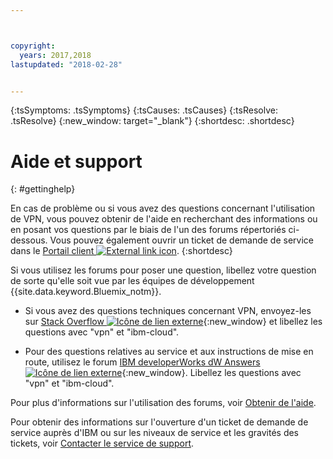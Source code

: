 ```yaml
---



copyright:
  years: 2017,2018
lastupdated: "2018-02-28"


---
```


<!-- Common attributes used in the template are defined as follows: -->
{:tsSymptoms: .tsSymptoms} 
{:tsCauses: .tsCauses} 
{:tsResolve: .tsResolve} 
{:new_window: target="_blank"}
{:shortdesc: .shortdesc}

<!-- # {{site.data.keyword.blockstorageshort}} troubleshooting
{: #ts} -->
<!-- Provide an appropriate ID above -->

<!-- IN PROGRESS - AUDIENCE BLUE, STAGING ONLY -->


<!-- This is the template for troubleshooting topics.  -->

<!-- The short description section should include the service long name and "Bluemix" for search optimization. Example short description: -->

<!-- Add a heading and content for how to get help and support. Use this template for beta and GA services:  -->
# Aide et support 
{: #gettinghelp}

En cas de problème ou si vous avez des questions concernant l'utilisation de VPN, vous pouvez obtenir de l'aide en recherchant des informations ou en posant vos questions par le biais de l'un des forums répertoriés ci-dessous. Vous pouvez également ouvrir un ticket de demande de service dans le [Portail client ![External link icon](../../icons/launch-glyph.svg "External link icon")](https://control.softlayer.com/).
{:shortdesc}

Si vous utilisez les forums pour poser une question, libellez votre question de sorte qu'elle soit vue par les équipes de développement {{site.data.keyword.Bluemix_notm}}.
<!--Insert the appropriate Stack Overflow tag for your service for <block-storage> in URL and text below:  -->
* Si vous avez des questions techniques concernant VPN, envoyez-les sur [Stack Overflow ![Icône de lien externe](../../icons/launch-glyph.svg "Icône de lien externe")](https://stackoverflow.com/search?q=vpn+ibm-cloud){:new_window} et libellez les questions avec "vpn" et "ibm-cloud".
<!--Insert the appropriate dW Answers tag for your service for <service_keyword> in URL below:  -->
* Pour des questions relatives au service et aux instructions de mise en route, utilisez le forum [IBM developerWorks dW Answers ![Icône de lien externe](../../icons/launch-glyph.svg "Icône de lien externe")](https://developer.ibm.com/answers/topics/vpn.html?smartspace=ibm-cloud){:new_window}. Libellez les questions avec "vpn" et "ibm-cloud".

Pour plus d'informations sur l'utilisation des forums, voir [Obtenir de l'aide](https://console.bluemix.net/docs/support/index.html#getting-help).

Pour obtenir des informations sur l'ouverture d'un ticket de demande de service auprès d'IBM ou sur les niveaux de service et les gravités des tickets, voir [Contacter le service de support](https://console.bluemix.net/docs/support/index.html#contacting-support).

